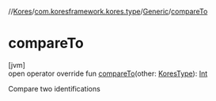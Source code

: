 //[Kores](../../../index.md)/[com.koresframework.kores.type](../index.md)/[Generic](index.md)/[compareTo](compare-to.md)

# compareTo

[jvm]\
open operator override fun [compareTo](compare-to.md)(other: [KoresType](../-kores-type/index.md)): [Int](https://kotlinlang.org/api/latest/jvm/stdlib/kotlin/-int/index.html)

Compare two identifications
